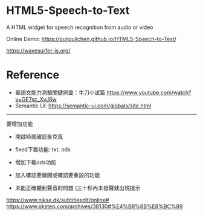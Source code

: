 # HTML5-Speech-to-Text
A HTML widget for speech recognition from audio or video

Online Demo: https://pulipulichen.github.io/HTML5-Speech-to-Text/

https://wavesurfer-js.org/

# Reference
- 華語文能力測驗關鍵詞彙：牛刀小試篇 https://www.youtube.com/watch?v=GE7sc_XvJ8w
- Semantic UI: https://semantic-ui.com/globals/site.html

-----------------

要增加功能
- 開啟時就確認麥克風
- fixed下載功能: txt, ods
- 增加下載ods功能
- 加入確認要離開或確認要重設的功能

- 未能正確聽到聲音的問題 (三十秒內未發聲就出現提示 

https://www.nikse.dk/subtitleedit/online#
https://www.pkstep.com/archives/38130#%E4%B8%8B%E8%BC%89

